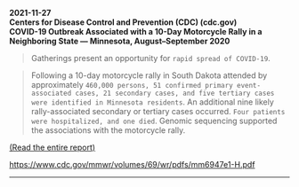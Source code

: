 **2021-11-27**   
**Centers for Disease Control and Prevention (CDC) (cdc.gov)  
COVID-19 Outbreak Associated with a 10-Day Motorcycle Rally in a Neighboring State — Minnesota, August–September 2020**

> Gatherings present an opportunity for `rapid spread of COVID-19`.

> Following a 10-day motorcycle rally in South Dakota attended by approximately `460,000 persons, 51 confirmed primary event-associated cases, 21 secondary cases, and five tertiary cases were identified in Minnesota residents`. An additional nine likely rally-associated secondary or tertiary cases occurred. `Four patients were hospitalized, and one died`. Genomic sequencing supported the associations with the motorcycle rally.

[(Read the entire report)](https://www.cdc.gov/mmwr/volumes/69/wr/mm6947e1.htm)

https://www.cdc.gov/mmwr/volumes/69/wr/pdfs/mm6947e1-H.pdf

---

